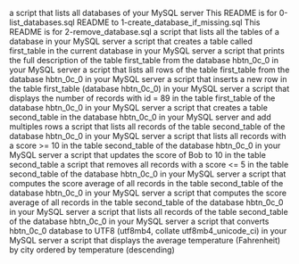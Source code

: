 a script that lists all databases of your MySQL server
This README is for 0-list_databases.sql
README to 1-create_database_if_missing.sql
This README is for 2-remove_database.sql
a script that lists all the tables of a database in your MySQL server
a script that creates a table called first_table in the current database in your MySQL server
a script that prints the full description of the table first_table from the database hbtn_0c_0 in your MySQL server
a script that lists all rows of the table first_table from the database hbtn_0c_0 in your MySQL server
a script that inserts a new row in the table first_table (database hbtn_0c_0) in your MySQL server
a script that displays the number of records with id = 89 in the table first_table of the database hbtn_0c_0 in your MySQL server
a script that creates a table second_table in the database hbtn_0c_0 in your MySQL server and add multiples rows
a script that lists all records of the table second_table of the database hbtn_0c_0 in your MySQL server
a script that lists all records with a score >= 10 in the table second_table of the database hbtn_0c_0 in your MySQL server
a script that updates the score of Bob to 10 in the table second_table
a script that removes all records with a score <= 5 in the table second_table of the database hbtn_0c_0 in your MySQL server
a script that computes the score average of all records in the table second_table of the database hbtn_0c_0 in your MySQL server
 a script that computes the score average of all records in the table second_table of the database hbtn_0c_0 in your MySQL server
a script that lists all records of the table second_table of the database hbtn_0c_0 in your MySQL server
a script that converts hbtn_0c_0 database to UTF8 (utf8mb4, collate utf8mb4_unicode_ci) in your MySQL server
a script that displays the average temperature (Fahrenheit) by city ordered by temperature (descending)
